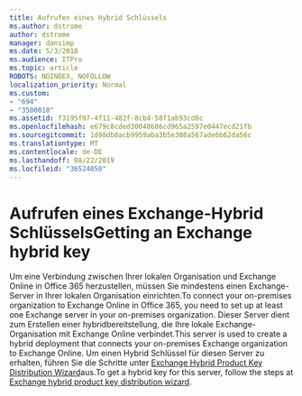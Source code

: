 ```yaml
---
title: Aufrufen eines Hybrid Schlüssels
ms.author: dstrome
author: dstrome
manager: dansimp
ms.date: 5/3/2018
ms.audience: ITPro
ms.topic: article
ROBOTS: NOINDEX, NOFOLLOW
localization_priority: Normal
ms.custom:
- "694"
- "3500010"
ms.assetid: f3195f97-4f11-482f-8cb4-58f1ab93cd8c
ms.openlocfilehash: e679c8cded30048686cd965a2597e0447ecd21fb
ms.sourcegitcommit: 1d98db8acb9959aba3b5e308a567ade6b62da56c
ms.translationtype: MT
ms.contentlocale: de-DE
ms.lasthandoff: 08/22/2019
ms.locfileid: "36524050"
---
```

# <a name="getting-an-exchange-hybrid-key"></a><span data-ttu-id="4ea8f-102">Aufrufen eines Exchange-Hybrid Schlüssels</span><span class="sxs-lookup"><span data-stu-id="4ea8f-102">Getting an Exchange hybrid key</span></span>

<span data-ttu-id="4ea8f-103">Um eine Verbindung zwischen Ihrer lokalen Organisation und Exchange Online in Office 365 herzustellen, müssen Sie mindestens einen Exchange-Server in Ihrer lokalen Organisation einrichten.</span><span class="sxs-lookup"><span data-stu-id="4ea8f-103">To connect your on-premises organization to Exchange Online in Office 365, you need to set up at least one Exchange server in your on-premises organization.</span></span> <span data-ttu-id="4ea8f-104">Dieser Server dient zum Erstellen einer hybridbereitstellung, die Ihre lokale Exchange-Organisation mit Exchange Online verbindet.</span><span class="sxs-lookup"><span data-stu-id="4ea8f-104">This server is used to create a hybrid deployment that connects your on-premises Exchange organization to Exchange Online.</span></span> <span data-ttu-id="4ea8f-105">Um einen Hybrid Schlüssel für diesen Server zu erhalten, führen Sie die Schritte unter [Exchange Hybrid Product Key Distribution Wizard](https://aka.ms/hybridkey)aus.</span><span class="sxs-lookup"><span data-stu-id="4ea8f-105">To get a hybrid key for this server, follow the steps at [Exchange hybrid product key distribution wizard](https://aka.ms/hybridkey).</span></span>
  